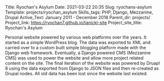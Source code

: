Title: Ryochan's Asylum
Date: 2021-03-22 20:35
Slug: ryochans-asylum
Template: projects/ryochan_asylum
Skills_tags: PHP, Django, Mezzanine, Drupal
Active_Text: January 2011 - December 2018
Parent_dir: projects/
Project_link: https://ryochan7.github.io/tanickl-site
Project_site_title: Ryochan's Asylum


Personal website powered by various web platforms over the years. It started
as a simple WordPress blog. The data was exported to XML and carried over
to a custom built simple blogging platform made with the Django web framework.
Eventually, a Django powered CMS (Mezzanine CMS) was used to power the website
and allow more project related content on the site. The final iteration
of the website was powered by Druapl 8 using the data exported from
Django to JSON files and then re-created as Drupal nodes. All old data
has been lost since the website last existed.

